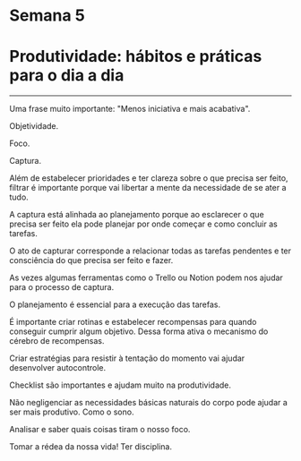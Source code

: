 # Semana 5

# Produtividade: hábitos e práticas para o dia a dia

---

Uma frase muito importante: "Menos iniciativa e mais acabativa".

Objetividade.

Foco.

Captura.

Além de estabelecer prioridades e ter clareza sobre o que precisa ser feito, filtrar é importante porque vai libertar a mente da necessidade de se ater a tudo.

A captura está alinhada ao planejamento porque ao esclarecer o que precisa ser feito ela pode planejar por onde começar e como concluir as tarefas.

O ato de capturar corresponde a relacionar todas as tarefas pendentes e ter consciência do que precisa ser feito e fazer.

As vezes algumas ferramentas como o Trello ou Notion podem nos ajudar para o processo de captura.

O planejamento é essencial para a execução das tarefas.

É importante criar rotinas e estabelecer recompensas para quando conseguir cumprir algum objetivo. Dessa forma ativa o mecanismo do cérebro de recompensas.

Criar estratégias para resistir à tentação do momento vai ajudar desenvolver autocontrole.

Checklist são importantes e ajudam muito na produtividade.

Não negligenciar as necessidades básicas naturais do corpo pode ajudar a ser mais produtivo. Como o sono.

Analisar e saber quais coisas tiram o nosso foco.

Tomar a rédea da nossa vida! Ter disciplina.
